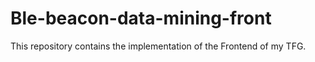 # Ble-beacon-data-mining-front
This repository contains the implementation of the Frontend of my TFG.
